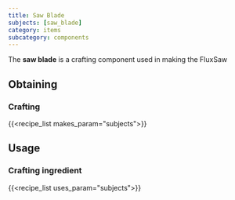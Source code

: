 ```yaml
---
title: Saw Blade
subjects: [saw_blade]
category: items
subcategory: components
---
```


The **saw blade** is a crafting component used in making the FluxSaw

Obtaining
---------

### Crafting
{{<recipe_list makes_param="subjects">}}

Usage
-----

### Crafting ingredient
{{<recipe_list uses_param="subjects">}}